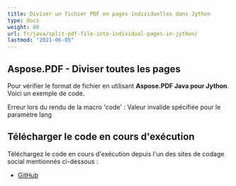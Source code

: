 ```yaml
---
title: Diviser un fichier PDF en pages individuelles dans Jython
type: docs
weight: 80
url: fr/java/split-pdf-file-into-individual-pages-in-jython/
lastmod: "2021-06-05"
---
```


## Aspose.PDF - Diviser toutes les pages

Pour vérifier le format de fichier en utilisant **Aspose.PDF Java pour Jython**. Voici un exemple de code.

Erreur lors du rendu de la macro 'code' : Valeur invalide spécifiée pour le paramètre lang

## Télécharger le code en cours d'exécution

Téléchargez le code en cours d'exécution depuis l'un des sites de codage social mentionnés ci-dessous :

- [GitHub](https://github.com/aspose-pdf/Aspose.PDF-for-Java/releases)